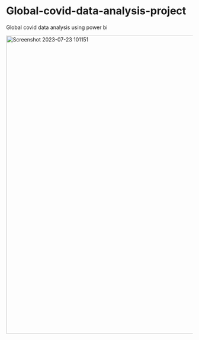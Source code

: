 # Global-covid-data-analysis-project
Global covid data analysis using power bi



<img width="805" alt="Screenshot 2023-07-23 101151" src="https://github.com/Vinod-Kaduru/Global-covid-data-analysis-project/assets/140296679/c4774dd8-d004-4189-b8ed-6ff9dc9f88ff">
